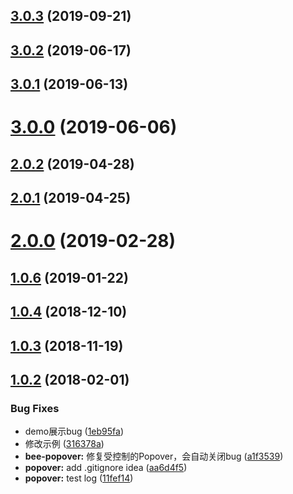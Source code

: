 <a name="3.0.3"></a>
## [3.0.3](https://github.com/tinper-bee/bee-popover/compare/v3.0.2...v3.0.3) (2019-09-21)



<a name="3.0.2"></a>
## [3.0.2](https://github.com/tinper-bee/bee-popover/compare/v3.0.1...v3.0.2) (2019-06-17)



<a name="3.0.1"></a>
## [3.0.1](https://github.com/tinper-bee/bee-popover/compare/v3.0.0...v3.0.1) (2019-06-13)



<a name="3.0.0"></a>
# [3.0.0](https://github.com/tinper-bee/bee-popover/compare/v2.0.2...v3.0.0) (2019-06-06)



<a name="2.0.2"></a>
## [2.0.2](https://github.com/tinper-bee/bee-popover/compare/v2.0.1...v2.0.2) (2019-04-28)



<a name="2.0.1"></a>
## [2.0.1](https://github.com/tinper-bee/bee-popover/compare/v2.0.0...v2.0.1) (2019-04-25)



<a name="2.0.0"></a>
# [2.0.0](https://github.com/tinper-bee/bee-popover/compare/v1.0.6...v2.0.0) (2019-02-28)



<a name="1.0.6"></a>
## [1.0.6](https://github.com/tinper-bee/bee-popover/compare/v1.0.4...v1.0.6) (2019-01-22)



<a name="1.0.4"></a>
## [1.0.4](https://github.com/tinper-bee/bee-popover/compare/v1.0.3...v1.0.4) (2018-12-10)



<a name="1.0.3"></a>
## [1.0.3](https://github.com/tinper-bee/bee-popover/compare/v1.0.2...v1.0.3) (2018-11-19)



<a name="1.0.2"></a>
## [1.0.2](https://github.com/tinper-bee/bee-popover/compare/11fef14...v1.0.2) (2018-02-01)


### Bug Fixes

* demo展示bug ([1eb95fa](https://github.com/tinper-bee/bee-popover/commit/1eb95fa))
* 修改示例 ([316378a](https://github.com/tinper-bee/bee-popover/commit/316378a))
* **bee-popover:** 修复受控制的Popover，会自动关闭bug ([a1f3539](https://github.com/tinper-bee/bee-popover/commit/a1f3539))
* **popover:** add .gitignore idea ([aa6d4f5](https://github.com/tinper-bee/bee-popover/commit/aa6d4f5))
* **popover:** test log ([11fef14](https://github.com/tinper-bee/bee-popover/commit/11fef14))



